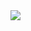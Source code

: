 <img src="https://github.com/cs-MohamedAyman/Hands-On-Experience/tree/master/Lecture-Notes/Artificial-Intelligence/Machine-Learning/Unsupervised-Learning/Machine-Learning-Specialization/001">
